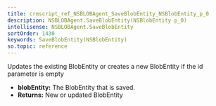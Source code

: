 ```yaml
---
title: crmscript_ref_NSBLOBAgent_SaveBlobEntity_NSBlobEntity_p_0
description: NSBLOBAgent.SaveBlobEntity(NSBlobEntity p_0)
intellisense: NSBLOBAgent.SaveBlobEntity
sortOrder: 1430
keywords: SaveBlobEntity(NSBlobEntity)
so.topic: reference
---
```



Updates the existing BlobEntity or creates a new BlobEntity if the id parameter is empty



* **blobEntity:** The BlobEntity that is saved.
* **Returns:** New or updated BlobEntity


